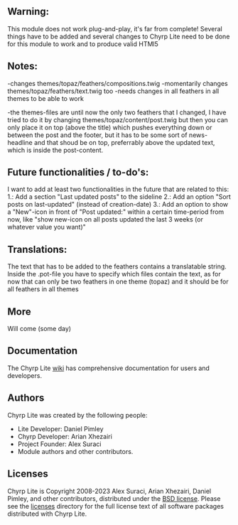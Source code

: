 ## Warning:
This module does not work plug-and-play, it's far from complete!
Several things have to be added and several changes to Chyrp Lite need to be done for this module to work and to produce valid HTMl5

## Notes:
-changes themes/topaz/feathers/compositions.twig
-momentarily changes themes/topaz/feathers/text.twig too
-needs changes in all feathers in all themes to be able to work

-the themes-files are until now the only two feathers that I changed, I have tried to do it by changing themes/topaz/content/post.twig but then you can only place it on top (above the title) which pushes everything down or between the post and the footer, but it has to be some sort of news-headline and that shoud be on top, preferrably above the updated text, which is inside the post-content.

## Future functionalities / to-do's:
I want to add at least two functionalities in the future that are related to this:
1.: Add a section "Last updated posts" to the sideline
2.: Add an option "Sort posts on last-updated" (instead of creation-date)
3.: Add an option to show a "New"-icon in front of "Post updated:" within a certain time-period from now, like "show new-icon on all posts updated the last 3 weeks (or whatever value you want)"

## Translations:
The text that has to be added to the feathers contains a translatable string. Inside the .pot-file you have to specify which files contain the text, as for now that can only be two feathers in one theme (topaz) and it should be for all feathers in all themes

## More
Will come (some day)

## Documentation

The Chyrp Lite [wiki](https://chyrplite.net/wiki/) has comprehensive documentation
for users and developers.

## Authors

Chyrp Lite was created by the following people:

* Lite Developer: Daniel Pimley
* Chyrp Developer: Arian Xhezairi
* Project Founder: Alex Suraci
* Module authors and other contributors.

## Licenses

Chyrp Lite is Copyright 2008-2023 Alex Suraci, Arian Xhezairi, Daniel Pimley, and other contributors,
distributed under the [BSD license](https://raw.githubusercontent.com/xenocrat/chyrp-lite/master/LICENSE.md).
Please see the [licenses](licenses) directory for the full license text of all software packages distributed with Chyrp Lite.
